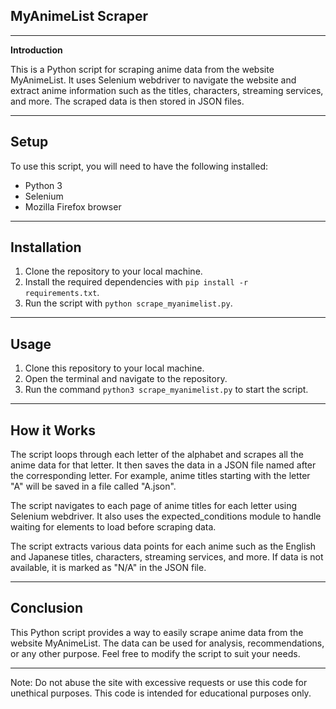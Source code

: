 ## **MyAnimeList Scraper** 
***************************************************************************************************************************
**Introduction**

This is a Python script for scraping anime data from the website MyAnimeList. It uses Selenium webdriver to navigate the website and extract anime information such as the titles, characters, streaming services, and more. The scraped data is then stored in JSON files.

***************************************************************************************************************************

## **Setup**

To use this script, you will need to have the following installed:

- Python 3
- Selenium
- Mozilla Firefox browser

***************************************************************************************************************************

## **Installation**

1. Clone the repository to your local machine.
2. Install the required dependencies with `pip install -r requirements.txt`.
3. Run the script with `python scrape_myanimelist.py`.

***************************************************************************************************************************

## **Usage**

1. Clone this repository to your local machine.
2. Open the terminal and navigate to the repository.
3. Run the command `python3 scrape_myanimelist.py` to start the script.

***************************************************************************************************************************

## **How it Works**

The script loops through each letter of the alphabet and scrapes all the anime data for that letter. It then saves the data in a JSON file named after the corresponding letter. For example, anime titles starting with the letter "A" will be saved in a file called "A.json".

The script navigates to each page of anime titles for each letter using Selenium webdriver. It also uses the expected_conditions module to handle waiting for elements to load before scraping data.

The script extracts various data points for each anime such as the English and Japanese titles, characters, streaming services, and more. If data is not available, it is marked as "N/A" in the JSON file.

***************************************************************************************************************************

## **Conclusion**

This Python script provides a way to easily scrape anime data from the website MyAnimeList. The data can be used for analysis, recommendations, or any other purpose. Feel free to modify the script to suit your needs.

***************************************************************************************************************************

Note: Do not abuse the site with excessive requests or use this code for unethical purposes. This code is intended for educational purposes only.
